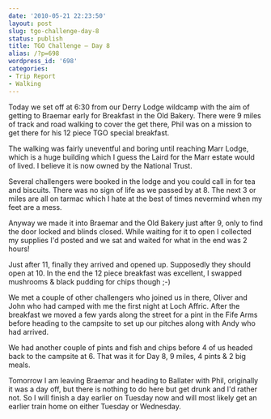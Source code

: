 ```yaml
---
date: '2010-05-21 22:23:50'
layout: post
slug: tgo-challenge-day-8
status: publish
title: TGO Challenge – Day 8
alias: /?p=698
wordpress_id: '698'
categories:
- Trip Report
- Walking
---
```


Today we set off at 6:30 from our Derry Lodge wildcamp with the aim of getting to Braemar early for Breakfast in the Old Bakery. There were 9 miles of track and road walking to cover the get there, Phil was on a mission to get there for his 12 piece TGO special breakfast.  

The walking was fairly uneventful and boring until reaching Marr Lodge, which is a huge building which I guess the Laird for the Marr estate would of lived. I believe it is now owned by the National Trust.  
<!-- more -->
Several challengers were booked in the lodge and you could call in for tea and biscuits. There was no sign of life as we passed by at 8. The next 3 or miles are all on tarmac which I hate at the best of times nevermind when my feet are a mess.  

Anyway we made it into Braemar and the Old Bakery just after 9, only to find the door locked and blinds closed. While waiting for it to open I collected my supplies I'd posted and we sat and waited for what in the end was 2 hours!  

Just after 11, finally they arrived and opened up. Supposedly they should open at 10. In the end the 12 piece breakfast was excellent, I swapped mushrooms & black pudding for chips though ;-)  

We met a couple of other challengers who joined us in there, Oliver and John who had camped with me the first night at Loch Affric. After the breakfast we moved a few yards along the street for a pint in the Fife Arms before heading to the campsite to set up our pitches along with Andy who had arrived.  

We had another couple of pints and fish and chips before 4 of us headed back to the campsite at 6. That was it for Day 8, 9 miles, 4 pints & 2 big meals.  

Tomorrow I am leaving Braemar and heading to Ballater with Phil, originally it was a day off, but there is nothing to do here but get drunk and I'd rather not. So I will finish a day earlier on Tuesday now and will most likely get an earlier train home on either Tuesday or Wednesday.
